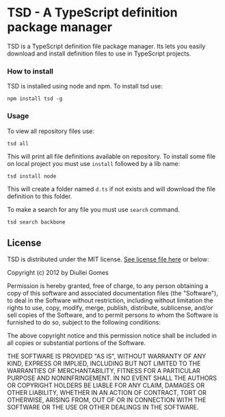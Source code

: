 TSD - A TypeScript definition package manager
=============================================

TSD is a TypeScript definition file package manager. Its lets you easily download and install definition files to use in TypeScript projects.

### How to install

TSD is installed using node and npm. To install tsd use:

    npm install tsd -g

### Usage

To view all repository files use:

    tsd all

This will print all file definitions available on repository. To install some file on local project you must use ```install``` followed by a lib name:

    tsd install node

This will create a folder named ```d.ts``` if not exists and will download the file definition to this folder.

To make a search for any file you must use ```search``` command.

    tsd search backbone

## License

TSD is distributed under the MIT license. [See license file here](https://raw.github.com/Diullei/tsd/master/LICENSE.txt) or below:

Copyright (c) 2012 by Diullei Gomes

Permission is hereby granted, free of charge, to any person obtaining a copy of this software and associated documentation files (the "Software"), to deal in the Software without restriction, including without limitation the rights to use, copy, modify, merge, publish, distribute, sublicense, and/or sell copies of the Software, and to permit persons to whom the Software is furnished to do so, subject to the following conditions:

The above copyright notice and this permission notice shall be included in all copies or substantial portions of the Software.

THE SOFTWARE IS PROVIDED "AS IS", WITHOUT WARRANTY OF ANY KIND, EXPRESS OR IMPLIED, INCLUDING BUT NOT LIMITED TO THE WARRANTIES OF MERCHANTABILITY, FITNESS FOR A PARTICULAR PURPOSE AND NONINFRINGEMENT. IN NO EVENT SHALL THE AUTHORS OR COPYRIGHT HOLDERS BE LIABLE FOR ANY CLAIM, DAMAGES OR OTHER LIABILITY, WHETHER IN AN ACTION OF CONTRACT, TORT OR OTHERWISE, ARISING FROM, OUT OF OR IN CONNECTION WITH THE SOFTWARE OR THE USE OR OTHER DEALINGS IN THE SOFTWARE.
